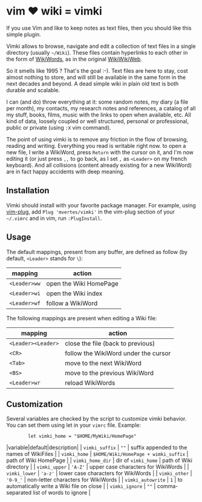 vim :heart: wiki = vimki
========================

If you use Vim and like to keep notes as text files, then you should
like this simple plugin.

Vimki allows to browse, navigate and edit a collection of text files in
a single directory (usually `~/Wiki`). These files contain hyperlinks to
each other in the form of [WikiWords], as in the original [WikiWikiWeb].

So it smells like 1995 ? That's the goal :-). Text files are here to
stay, cost almost nothing to store, and will still be available in the
same form in the next decades and beyond. A dead simple wiki in plain
old text is both durable and scalable.

I can (and do) throw everything at it: some random notes, my diary
(a file per month), my contacts, my research notes and references, a
catalog of all my stuff, books, films, music with the links to open when
available, etc. All kind of data, loosely coupled or well structured,
personal or professional, public or private (using `:X` vim command).

The point of using vimki is to remove any friction in the flow of
browsing, reading and writing. Everything you read is writable right now.
to open a new file, I write a WikiWord, press `Return` with the cursor
on it, and I'm now editing it (or just press `,,` to go back, as I set
`,` as `<Leader>` on my french keyboard). And all collisions (content
already existing for a new WikiWord) are in fact happy accidents with
deep meaning.

Installation
------------

Vimki should install with your favorite package manager.  For example,
using [vim-plug], add `Plug 'mvertes/vimki'` in the vim-plug section of
your `~/.vimrc` and in vim, run `:PlugInstall`.

Usage
-----

The default mappings, present from any buffer, are defined as follow
(by default, `<Leader>` stands for `\`):

| mapping      | action                 |
| ------------ | ---------------------- |
| `<Leader>ww` | open the Wiki HomePage |
| `<Leader>wi` | open the Wiki index    |
| `<Leader>wf` | follow a WikiWord      |

The following mappings are present when editing a Wiki file:

| mapping             | action                               |
| ------------------- | ------------------------------------ |
|  `<Leader><Leader>` | close the file (back to previous)    |
|  `<CR>`             | follow the WikiWord under the cursor |
|  `<Tab>`            | move to the next WikiWord            |
|  `<BS>`             | move to the previous WikiWord        |
|  `<Leader>wr`       | reload WikiWords                     |

Customization
-------------

Several variables are checked by the script to customize vimki
behavior. You can set them using let in your `vimrc` file.
Example:
```vim
        let vimki_home = "$HOME/MyWiki/HomePage"
```
|variable|default|description|
| `vimki_suffix`    | `""` | suffix appended to the names of WikiFiles |
| `vimki_home`      | `$HOME/Wiki/HomePage + wimki_suffix` | path of Wiki HomePage |
| `vimki_home_dir`  | dir of `vimki_home` |  path of Wiki directory |
| `vimki_upper`     | `'A-Z'` | upper case characters for WikiWords |
| `vimki_lower`     | `'a-z'` | lower case characters for WikiWords |
| `vimki_other`     | `'0-9_'` | non-letter characters for WikiWords |
| `vimki_autowrite` | `1` | to automatically write a Wiki file on close |
| `vimki_ignore`    | `""` | comma-separated list of words to ignore |

[vim-plug]: https://github.com/junegunn/vim-plug
[WikiWords]: https://wiki.c2.com/?WikiWord
[WikiWikiWeb]: https://en.wikipedia.org/wiki/WikiWikiWeb

